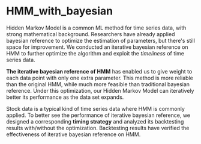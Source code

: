 # HMM_with_bayesian
Hidden Markov Model is a common ML method for time series data, with strong mathematical background. Researchers have already applied bayesian reference to optimize the estimation of parameters, but there's still space for improvement. We conducted an iterative bayesian reference on HMM to further optimize the algorithm and exploit the *timeliness* of time series data. 

**The iterative bayesian reference of HMM** has enabled us to give weight to each data point with only one extra parameter. This method is more reliable than the original HMM, while much more feasible than traditional bayesian reference. Under this optimization, our Hidden Markov Model can iteratively better its performance as the data set expands. 

Stock data is a typical kind of time series data where HMM is commonly applied. To better see the performance of iterative bayesian reference, we designed a corresponding **timing strategy** and analyzed its backtesting results with/without the optimization. Backtesting results have verified the effectiveness of iterative bayesian reference on HMM.